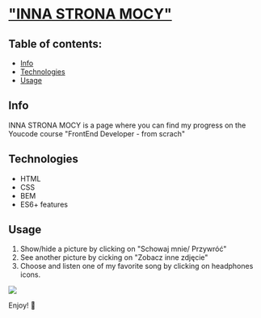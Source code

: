 # ["INNA STRONA MOCY"](https://shadoo1.github.io/homepage/)

## Table of contents:
- [Info](#info)
- [Technologies](#technologies)
- [Usage](#usage)

## Info
INNA STRONA MOCY is a page where you can find my progress on the Youcode course "FrontEnd Developer - from scrach"

## Technologies
- HTML
- CSS
- BEM
- ES6+ features

## Usage
1. Show/hide a picture by clicking on "Schowaj mnie/ Przywróć"
2. See another picture by cicking on "Zobacz inne zdjęcie"
3. Choose and listen one of my favorite song by clicking on headphones icons.

![](https://raw.githubusercontent.com/shadoo1/homepage/57000afbe9099e05a0fcaf295e2c2e089f89afc5/images/usageHomepage.gif)

Enjoy! 🤗
